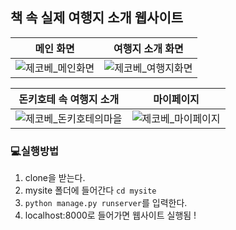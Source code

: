 ## 책 속 실제 여행지 소개 웹사이트
|메인 화면|여행지 소개 화면|
|---|---|
|![제코베_메인화면](https://user-images.githubusercontent.com/41350477/211521543-10244e86-3910-46e0-9286-978adc26d7aa.png)|![제코베_여행지화면](https://user-images.githubusercontent.com/41350477/211521453-e8e117ae-5605-49b6-8a59-b0dbe33c2fae.png)|

|돈키호테 속 여행지 소개|마이페이지|
|---|---|
|![제코베_돈키호테의마을](https://user-images.githubusercontent.com/41350477/211521480-2cf8d96c-e276-46a8-b83d-cdb1a3acbb90.png)|![제코베_마이페이지](https://user-images.githubusercontent.com/41350477/211521520-ce81c6a4-f6ed-466f-bdc6-cf9908c2e691.png)|



### 💻실행방법
1. clone을 받는다.
2. mysite 폴더에 들어간다 ```cd mysite```
3. ```python manage.py runserver```를 입력한다.
4. localhost:8000로 들어가면 웹사이트 실행됨 ! 
